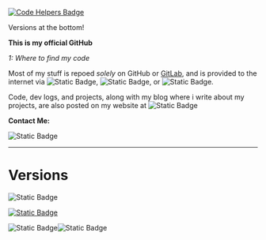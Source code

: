 [![Code Helpers Badge](https://www.codetriage.com/codetriage/codetriage/badges/users.svg)](https://codetriage.com/codetriage/codetriage)

Versions at the bottom!

**This is my official GitHub** 

*1: Where to find my code*

Most of my stuff is repoed *solely* on GitHub or [GitLab](https://gitlab.com/ionicmage), and is provided to the internet via ![Static Badge](https://img.shields.io/badge/Vercel-orange), ![Static Badge](https://img.shields.io/badge/Heroku-purple), or ![Static Badge](https://img.shields.io/badge/PythonAnywhere-red). 

Code, dev logs, and projects, along with my blog where i write about my projects, are also posted on my website at ![Static Badge](https://img.shields.io/badge/ionicmage.com-blue)

**Contact Me:**

![Static Badge](https://img.shields.io/badge/john%40ionicmage.com-blue)

----

# Versions

![Static Badge](https://img.shields.io/badge/Projects_In_Docs%3A-One-blue)

[![Static Badge](https://img.shields.io/badge/Website_Version-V_0.5-blue)](https://ionicmage.com)

![Static Badge](https://img.shields.io/badge/The_SPD_Version:%3A-Release-blue)![Static Badge](https://img.shields.io/badge/Status-Finished-blue)

